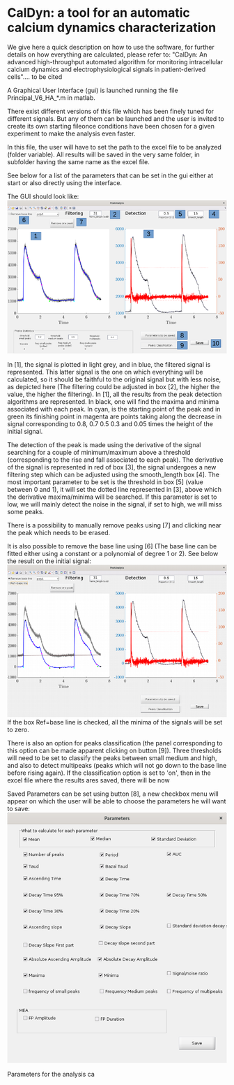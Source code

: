 # CalDyn: a tool for an automatic calcium dynamics characterization

We give here a quick description on how to use the software, for further details on how everything are calculated, please refer to:
"CalDyn: An advanced high-throughput automated algorithm for monitoring intracellular calcium dynamics and electrophysiological signals in patient-derived cells".... to be cited


A Graphical User Interface (gui) is launched running the file Principal_V6_HA_*.m in matlab.


There exist different versions of this file which has been finely tuned for different signals. But any of them can be launched and the user is invited to create its own starting fileonce conditions have been chosen for a given experiment to make the analysis even faster.

In this file, the user will have to set the path to the excel file to be analyzed (folder variable). All results will be saved in the very same folder, in subfolder having the same name as the excel file.

See below for a list of the parameters that can be set in the gui either at start or also directly using the interface.

The GUI should look like:
![Gui_Figure](./Figures/Figure_GUI.png)


In [1], the signal is plotted in light grey, and in blue, the filtered signal is represented. This latter signal is the  one on which everything will be calculated, so it should be faithful to the original signal but with less noise, as depicted here (The filtering could be adjusted in box [2], the higher the value, the higher the filtering).
In [1], all the results from the peak detection algorithms are represented. In black, one will find the maxima and minima associated with each peak. In cyan, is the starting point of the peak and in green its finishing point in magenta are points taking along the decrease in signal corresponding to 0.8, 0.7 0.5 0.3 and 0.05 times the height of the initial signal.

The detection of the peak is made using the derivative of the signal searching for a couple of minimum/maximum above a threshold (corresponding to the rise and fall associated to each peak). The derivative of the signal is represented in red of box [3], the signal undergoes a new filtering step which can be adjusted using the smooth_length box [4].
The most important parameter to be set is the threshold  in box [5] (value between 0 and 1), it will set the dotted line represented in [3], above which the derivative maxima/minima will be searched. If this parameter is set to low, we will mainly detect the noise in the signal, if set to high, we will miss some peaks.


There is a possibility to manually remove peaks using [7] and clicking near the peak which needs to be erased.

It is also possible to remove the base line using [6] (The base line can be fitted either using a constant or a polynomial of degree 1 or 2). See below the result on the 
initial signal:
![remove_baseline](./Figures/remove_base_line.png)
If the box Ref=base line is checked, all the minima of the signals will be set to zero.

There is also an option for peaks classification (the panel corresponding to this option can be made apparent clicking on button [9]). Three thresholds will need to be set to classify the peaks between small medium and high, and also to  detect multipeaks (peaks which will not go down to the base line before rising again). If the classification option is set to 'on', then in the excel file where the results ares saved, there will be now 

Saved Parameters can be set using button [8], a new checkbox menu will appear on which the user will be able to choose the parameters he will want to save:
![parameters_to_be_saved](./Figures/parameters.png)


Parameters for the analysis ca








